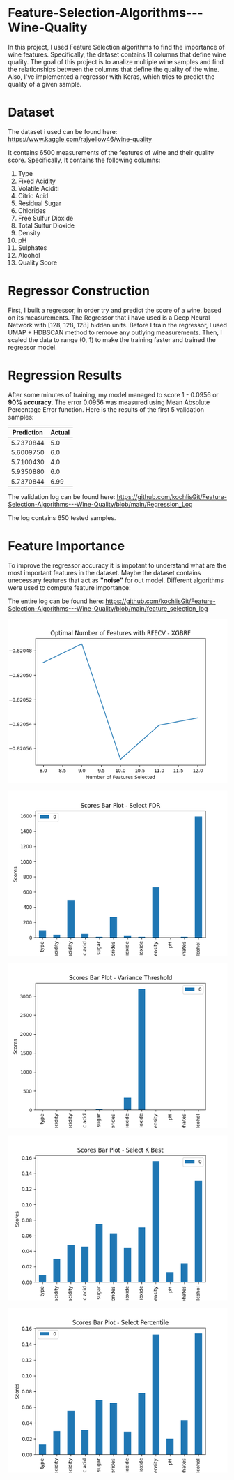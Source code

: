# Feature-Selection-Algorithms---Wine-Quality
In this project, I used Feature Selection algorithms to find the importance of wine features. Specifically, the dataset contains 11 columns that define wine quality. The goal of this project is to analize multiple wine samples and find the relationships between the columns that define the quality of the wine. Also, I've implemented a regressor with Keras, which tries to predict the quality of a given sample.

# Dataset
The dataset i used can be found here: https://www.kaggle.com/rajyellow46/wine-quality

It contains 6500 measurements of the features of wine and their quality score. Specifically, It contains the following columns:

1. Type
2. Fixed Acidity
3. Volatile Aciditi
4. Citric Acid
5. Residual Sugar
6. Chlorides
7. Free Sulfur Dioxide
8. Total Sulfur Dioxide
9. Density
10. pH
11. Sulphates
12. Alcohol
13. Quality Score

# Regressor Construction
First, I built a regressor, in order try and predict the score of a wine, based on its measurements. The Regressor that i have used is a Deep Neural Network with [128, 128, 128] hidden units. Before I train the regressor, I used UMAP + HDBSCAN method to remove any outlying measurements. Then, I scaled the data to range (0, 1) to make the training faster and trained the regressor model.

# Regression Results
After some minutes of training, my model managed to score 1 - 0.0956 or **90% accuracy**. The error 0.0956 was measured using Mean Absolute Percentage Error function.
Here is the results of the first 5 validation samples:

| Prediction | Actual |
| ---------- | ------ |
| 5.7370844  | 5.0  |
| 5.6009750  | 6.0  |
| 5.7100430  | 4.0  |
| 5.9350880  | 6.0  |
| 5.7370844  | 6.99 |

The validation log can be found here: https://github.com/kochlisGit/Feature-Selection-Algorithms---Wine-Quality/blob/main/Regression_Log 

The log contains 650 tested samples.

# Feature Importance

To improve the regressor accuracy it is impotant to understand what are the most important features in the dataset. Maybe the dataset contains unecessary features that act as **"noise"** for out model. Different algorithms were used to compute feature importance:

The entire log can be found here: https://github.com/kochlisGit/Feature-Selection-Algorithms---Wine-Quality/blob/main/feature_selection_log

![](https://github.com/kochlisGit/Feature-Selection-Algorithms---Wine-Quality/blob/main/plots/RFECV%20-%20XGBRF.png)

![](https://github.com/kochlisGit/Feature-Selection-Algorithms---Wine-Quality/blob/main/plots/select_fdr.png)

![](https://github.com/kochlisGit/Feature-Selection-Algorithms---Wine-Quality/blob/main/plots/variance_threshold.png)

![](https://github.com/kochlisGit/Feature-Selection-Algorithms---Wine-Quality/blob/main/plots/select_k_best.png)

![](https://github.com/kochlisGit/Feature-Selection-Algorithms---Wine-Quality/blob/main/plots/select_percentile.png)
